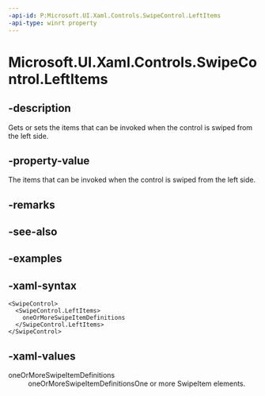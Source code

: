 ```yaml
---
-api-id: P:Microsoft.UI.Xaml.Controls.SwipeControl.LeftItems
-api-type: winrt property
---
```

<!-- Property syntax.
public SwipeItems LeftItems { get;  set; }
-->

# Microsoft.UI.Xaml.Controls.SwipeControl.LeftItems


## -description

Gets or sets the items that can be invoked when the control is swiped from the left side.


## -property-value

The items that can be invoked when the control is swiped from the left side.


## -remarks


## -see-also


## -examples


## -xaml-syntax

```xaml
<SwipeControl>
  <SwipeControl.LeftItems>
    oneOrMoreSwipeItemDefinitions
  </SwipeControl.LeftItems>
</SwipeControl>
```


## -xaml-values

<dl><dt>oneOrMoreSwipeItemDefinitions</dt><dd>oneOrMoreSwipeItemDefinitionsOne or more SwipeItem elements.</dd>
</dl>


